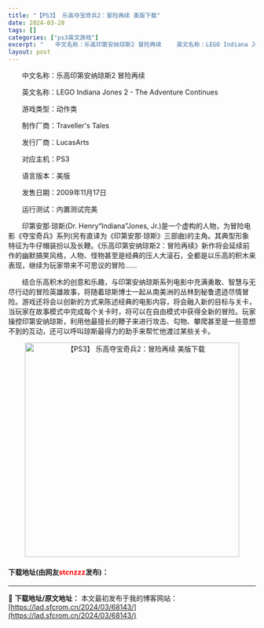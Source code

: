 ```yaml
---
title: "【PS3】 乐高夺宝奇兵2：冒险再续 美版下载"
date: 2024-03-28
tags: []
categories: ["ps3英文游戏"]
excerpt: "　　中文名称：乐高印第安纳琼斯2 冒险再续 　　英文名称：LEGO Indiana Jones 2 - The Adventure Continues 　　游戏类型：动作类 　　制作厂商：Traveller&#039;s Tales 　　发行厂商：LucasArts 　　对应主机：PS3 　　语言版本&hellip;"
layout: post
---
```


 <p>　　中文名称：乐高印第安纳琼斯2 冒险再续</p> <p>　　英文名称：LEGO Indiana Jones 2 - The Adventure Continues</p> <p>　　游戏类型：动作类</p> <p>　　制作厂商：Traveller&#39;s Tales</p> <p>　　发行厂商：LucasArts</p> <p>　　对应主机：PS3</p> <p>　　语言版本：美版</p> <p>　　发售日期：2009年11月17日</p> <p>　　运行测试：内置测试完美</p> <p>　　印第安那&middot;琼斯(Dr. Henry&ldquo;Indiana&rdquo;Jones, Jr.)是一个虚构的人物，为冒险电影《夺宝奇兵》系列(另有直译为《印第安那&middot;琼斯》三部曲)的主角。其典型形象特征为牛仔帽装扮以及长鞭。《乐高印第安纳琼斯2：冒险再续》新作将会延续前作的幽默搞笑风格，人物、怪物甚至是经典的压人大滚石，全都是以乐高的积木来表现，继续为玩家带来不可思议的冒险&hellip;&hellip;</p> <p>　　结合乐高积木的创意和乐趣，与印第安纳琼斯系列电影中充满勇敢、智慧与无尽行动的冒险英雄故事，将随着琼斯博士一起从南美洲的丛林到秘鲁遗迹尽情冒险。游戏还将会以创新的方式来陈述经典的电影内容，将会融入新的目标与关卡，当玩家在故事模式中完成每个关卡时，将可以在自由模式中获得全新的冒险。玩家操控印第安纳琼斯，利用他最擅长的鞭子来进行攻击、勾物、攀爬甚至是一些意想不到的互动，还可以呼叫琼斯最得力的助手来帮忙他渡过某些关卡。</p> <p align="center"><img align="" border="0" src="https://lad.sfcrom.cn/wp-content/uploads/2024/03/20240328_66051c944b8f1.jpg" width="436" alt="【PS3】 乐高夺宝奇兵2：冒险再续 美版下载" /></p> <p><h4>下载地址(由网友<font color="red">stcnzzz</font>发布)：</h4></p> 

---
📖 **下载地址/原文地址：** 本文最初发布于我的博客网站：[https://lad.sfcrom.cn/2024/03/68143/](https://lad.sfcrom.cn/2024/03/68143/)
